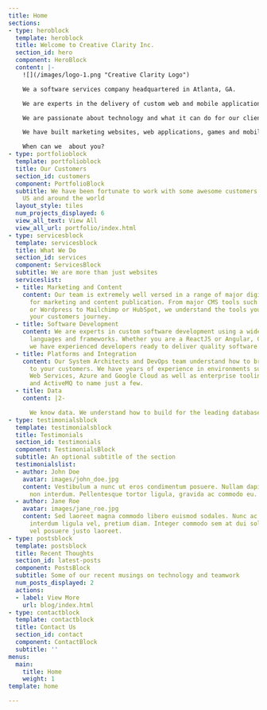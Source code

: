 ```yaml
---
title: Home
sections:
- type: heroblock
  template: heroblock
  title: Welcome to Creative Clarity Inc.
  section_id: hero
  component: HeroBlock
  content: |-
    ![](/images/logo-1.png "Creative Clarity Logo")

    We a software services company headquartered in Atlanta, GA.

    We are experts in the delivery of custom web and mobile applications for companies of all sizes, from startups to Fortune 500.

    We are passionate about technology and what it can do for our clients.

    We have built marketing websites, web applications, games and mobile apps reaching millions of people worldwide.

    When can we  about you?
- type: portfolioblock
  template: portfolioblock
  title: Our Customers
  section_id: customers
  component: PortfolioBlock
  subtitle: We have been fortunate to work with some awesome customers both in the
    US and around the world
  layout_style: tiles
  num_projects_displayed: 6
  view_all_text: View All
  view_all_url: portfolio/index.html
- type: servicesblock
  template: servicesblock
  title: What We Do
  section_id: services
  component: ServicesBlock
  subtitle: We are more than just websites
  serviceslist:
  - title: Marketing and Content
    content: Our team is extremely well versed in a range of major digital systems
      for marketing and content publication. From major CMS tools such as AEM, Contentful
      or Wordpress to Mailchimp or HubSpot, we understand the tools you use throughout
      your customers journey.
  - title: Software Development
    content: We are experts in custom software development using a wide range of development
      languages and frameworks. Whether you are a ReactJS or Angular, C# or Java -
      we have experienced developers ready to deliver quality software for you.
  - title: Platforms and Integration
    content: Our System Architects and DevOps team understand how to bring software
      to your customers. We have years of experience in environments such as Amazon
      Web Services, Azure and Google Cloud as well as enterprise tooling in Mule ESB
      and ActiveMQ to name just a few.
  - title: Data
    content: |2-

      We know data. We understand how to build for the leading databases such as MySQL, Aurora, PostgreSQL, Oracle amd SQL Server. Our architects and developers are well versed in alternate storage systems as well such as MongoDB, DynamoDB, Solr, ElasticSearch and Redis.
- type: testimonialsblock
  template: testimonialsblock
  title: Testimonials
  section_id: testimonials
  component: TestimonialsBlock
  subtitle: An optional subtitle of the section
  testimonialslist:
  - author: John Doe
    avatar: images/john_doe.jpg
    content: Vestibulum a nunc ut eros condimentum posuere. Nullam dapibus quis nunc
      non interdum. Pellentesque tortor ligula, gravida ac commodo eu.
  - author: Jane Roe
    avatar: images/jane_roe.jpg
    content: Sed laoreet magna commodo libero euismod sodales. Nunc ac libero convallis,
      interdum ligula vel, pretium diam. Integer commodo sem at dui sollicitudin,
      vel posuere justo laoreet.
- type: postsblock
  template: postsblock
  title: Recent Thoughts
  section_id: latest-posts
  component: PostsBlock
  subtitle: Some of our recent musings on technology and teamwork
  num_posts_displayed: 2
  actions:
  - label: View More
    url: blog/index.html
- type: contactblock
  template: contactblock
  title: Contact Us
  section_id: contact
  component: ContactBlock
  subtitle: ''
menus:
  main:
    title: Home
    weight: 1
template: home

---
```

